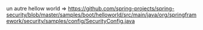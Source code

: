un autre hellow world  => 
https://github.com/spring-projects/spring-security/blob/master/samples/boot/helloworld/src/main/java/org/springframework/security/samples/config/SecurityConfig.java
